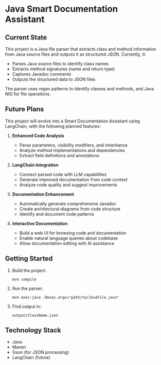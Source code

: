 # Java Smart Documentation Assistant

## Current State
This project is a Java file parser that extracts class and method information from Java source files and outputs it as structured JSON. Currently, it:

- Parses Java source files to identify class names
- Extracts method signatures (name and return type)
- Captures Javadoc comments
- Outputs the structured data to JSON files

The parser uses regex patterns to identify classes and methods, and Java NIO for file operations.

## Future Plans
This project will evolve into a Smart Documentation Assistant using LangChain, with the following planned features:

1. **Enhanced Code Analysis**
   - Parse parameters, visibility modifiers, and inheritance
   - Analyze method implementations and dependencies
   - Extract field definitions and annotations

2. **LangChain Integration**
   - Connect parsed code with LLM capabilities
   - Generate improved documentation from code context
   - Analyze code quality and suggest improvements

3. **Documentation Enhancement**
   - Automatically generate comprehensive Javadoc
   - Create architectural diagrams from code structure
   - Identify and document code patterns

4. **Interactive Documentation**
   - Build a web UI for browsing code and documentation
   - Enable natural language queries about codebase
   - Allow documentation editing with AI assistance

## Getting Started
1. Build the project:
   ```
   mvn compile
   ```

2. Run the parser:
   ```
   mvn exec:java -Dexec.args="path/to/JavaFile.java"
   ```

3. Find output in:
   ```
   output/ClassName.json
   ```

## Technology Stack
- Java
- Maven
- Gson (for JSON processing)
- LangChain (future)